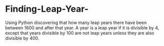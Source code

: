 # Finding-Leap-Year-
Using Python discovering that how many leap years there have been between 1600 and after that year.
A year is a leap year if it is divisible by 4, except that years divisible by 100 are not leap years unless
they are also divisible by 400. 
